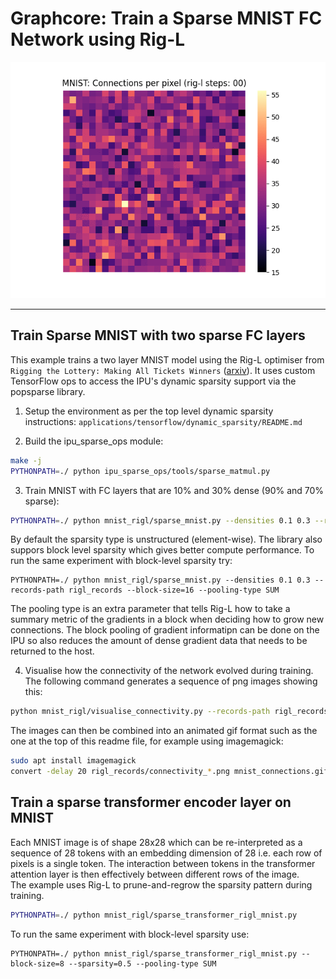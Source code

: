 
# Graphcore: Train a Sparse MNIST FC Network using Rig-L

![MNIST Connectivity pattern evolving during Rig-L training](./images/mnist_connections.gif)

---
## Train Sparse MNIST with two sparse FC layers

This example trains a two layer MNIST model using the Rig-L optimiser from `Rigging the Lottery: Making All Tickets Winners` ([arxiv](https://arxiv.org/abs/1911.11134)). It uses custom TensorFlow ops to access the IPU's dynamic sparsity support via the popsparse library.

1) Setup the environment as per the top level dynamic sparsity instructions: `applications/tensorflow/dynamic_sparsity/README.md`

2) Build the ipu_sparse_ops module:
```bash
make -j
PYTHONPATH=./ python ipu_sparse_ops/tools/sparse_matmul.py
```

3) Train MNIST with FC layers that are 10% and 30% dense (90% and 70% sparse):
```bash
PYTHONPATH=./ python mnist_rigl/sparse_mnist.py --densities 0.1 0.3 --records-path rigl_records
```
By default the sparsity type is unstructured (element-wise). The library also suppors block level sparsity
which gives better compute performance. To run the same experiment with block-level sparsity try:
```
PYTHONPATH=./ python mnist_rigl/sparse_mnist.py --densities 0.1 0.3 --records-path rigl_records --block-size=16 --pooling-type SUM
```
The pooling type is an extra parameter that tells Rig-L how to take a summary metric of the gradients in a block when deciding how to
grow new connections. The block pooling of gradient informatipn can be done on the IPU so also reduces the amount of dense gradient
data that needs to be returned to the host.

4) Visualise how the connectivity of the network evolved during training. The following command generates a sequence of png images showing this:
```bash
python mnist_rigl/visualise_connectivity.py --records-path rigl_records --animate
```
The images can then be combined into an animated gif format such as the one at the top of this readme file, for example using imagemagick:
```bash
sudo apt install imagemagick
convert -delay 20 rigl_records/connectivity_*.png mnist_connections.gif
```

## Train a sparse transformer encoder layer on MNIST
Each MNIST image is of shape 28x28 which can be re-interpreted as a sequence of 28 tokens with an embedding dimension of 28 i.e. each row of pixels is a single token. The interaction between tokens in the transformer attention layer is then effectively between different rows of the image.  
The example uses Rig-L to prune-and-regrow the sparsity pattern during training.
```bash 
PYTHONPATH=./ python mnist_rigl/sparse_transformer_rigl_mnist.py
```
To run the same experiment with block-level sparsity use:
```
PYTHONPATH=./ python mnist_rigl/sparse_transformer_rigl_mnist.py --block-size=8 --sparsity=0.5 --pooling-type SUM
```
